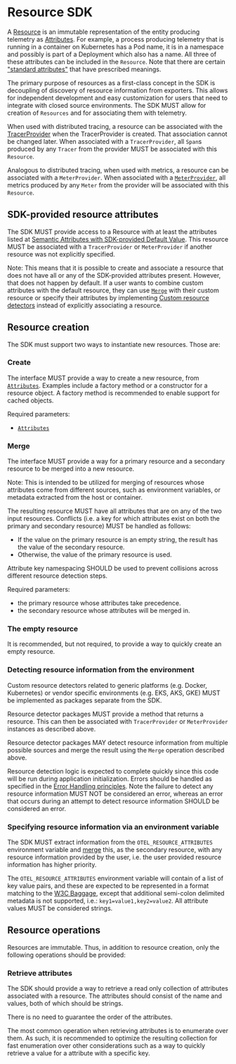 # Resource SDK

A [Resource](../overview.md#resources) is an immutable representation of the entity producing
telemetry as [Attributes](../common/common.md#attributes).
For example, a process producing telemetry that is running in a
container on Kubernetes has a Pod name, it is in a namespace and possibly is
part of a Deployment which also has a name. All three of these attributes can be
included in the `Resource`. Note that there are certain
["standard attributes"](semantic_conventions/README.md) that have prescribed meanings.

The primary purpose of resources as a first-class concept in the SDK is
decoupling of discovery of resource information from exporters. This allows for
independent development and easy customization for users that need to integrate
with closed source environments. The SDK MUST allow for creation of `Resources` and
for associating them with telemetry.

When used with distributed tracing, a resource can be associated with the
[TracerProvider](../trace/api.md#tracerprovider) when the TracerProvider is created.
That association cannot be changed later.
When associated with a `TracerProvider`,
all `Span`s produced by any `Tracer` from the provider MUST be associated with this `Resource`.

Analogous to distributed tracing, when used with metrics,
a resource can be associated with a `MeterProvider`.
When associated with a [`MeterProvider`](../metrics/api.md#meter-interface),
all metrics produced by any `Meter` from the provider will be
associated with this `Resource`.

## SDK-provided resource attributes

The SDK MUST provide access to a Resource with at least the attributes listed at
[Semantic Attributes with SDK-provided Default Value](semantic_conventions/README.md#semantic-attributes-with-default-value).
This resource MUST be associated with a `TracerProvider` or `MeterProvider`
if another resource was not explicitly specified.

Note: This means that it is possible to create and associate a resource that
does not have all or any of the SDK-provided attributes present. However, that
does not happen by default. If a user wants to combine custom attributes with
the default resource, they can use [`Merge`](#merge) with their custom resource
or specify their attributes by implementing
[Custom resource detectors](#detecting-resource-information-from-the-environment)
instead of explicitly associating a resource.

## Resource creation

The SDK must support two ways to instantiate new resources. Those are:

### Create

The interface MUST provide a way to create a new resource, from [`Attributes`](../common/common.md#attributes).
Examples include a factory method or a constructor for a resource
object. A factory method is recommended to enable support for cached objects.

Required parameters:

- [`Attributes`](../common/common.md#attributes)

### Merge

The interface MUST provide a way for a primary resource and a
secondary resource to be merged into a new resource.

Note: This is intended to be utilized for merging of resources whose attributes
come from different sources,
such as environment variables, or metadata extracted from the host or container.

The resulting resource MUST have all attributes that are on any of the two input resources.
Conflicts (i.e. a key for which attributes exist on both the primary and secondary resource)
MUST be handled as follows:

* If the value on the primary resource is an empty string, the result has the value of the secondary resource.
* Otherwise, the value of the primary resource is used.

Attribute key namespacing SHOULD be used to prevent collisions across different
resource detection steps.

Required parameters:

- the primary resource whose attributes take precedence.
- the secondary resource whose attributes will be merged in.

### The empty resource

It is recommended, but not required, to provide a way to quickly create an empty
resource.

### Detecting resource information from the environment

Custom resource detectors related to generic platforms (e.g. Docker, Kubernetes)
or vendor specific environments (e.g. EKS, AKS, GKE) MUST be implemented as
packages separate from the SDK.

Resource detector packages MUST provide a method that returns a resource. This
can then be associated with `TracerProvider` or `MeterProvider` instances as
described above.

Resource detector packages MAY detect resource information from multiple
possible sources and merge the result using the `Merge` operation described
above.

Resource detection logic is expected to complete quickly since this code will be
run during application initialization. Errors should be handled as specified in
the [Error Handling
principles](../error-handling.md#basic-error-handling-principles). Note the
failure to detect any resource information MUST NOT be considered an error,
whereas an error that occurs during an attempt to detect resource information
SHOULD be considered an error.

### Specifying resource information via an environment variable

The SDK MUST extract information from the `OTEL_RESOURCE_ATTRIBUTES` environment
variable and [merge](#merge) this, as the secondary resource, with any resource
information provided by the user, i.e. the user provided resource information
has higher priority.

The `OTEL_RESOURCE_ATTRIBUTES` environment variable will contain of a list of
key value pairs, and these are expected to be represented in a format matching
to the [W3C Baggage](https://github.com/w3c/baggage/blob/fdc7a5c4f4a31ba2a36717541055e551c2b032e4/baggage/HTTP_HEADER_FORMAT.md#header-content),
except that additional semi-colon delimited metadata is not supported, i.e.:
`key1=value1,key2=value2`. All attribute values MUST be considered strings.

## Resource operations

Resources are immutable. Thus, in addition to resource creation,
only the following operations should be provided:

### Retrieve attributes

The SDK should provide a way to retrieve a read only collection of attributes
associated with a resource. The attributes should consist of the name and values,
both of which should be strings.

There is no need to guarantee the order of the attributes.

The most common operation when retrieving attributes is to enumerate over them. As
such, it is recommended to optimize the resulting collection for fast
enumeration over other considerations such as a way to quickly retrieve a value
for a attribute with a specific key.
